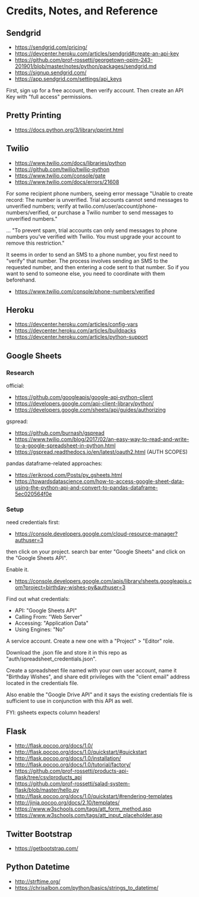 # Credits, Notes, and Reference

## Sendgrid

  + https://sendgrid.com/pricing/
  + https://devcenter.heroku.com/articles/sendgrid#create-an-api-key
  + https://github.com/prof-rossetti/georgetown-opim-243-201901/blob/master/notes/python/packages/sendgrid.md
  + https://signup.sendgrid.com/
  + https://app.sendgrid.com/settings/api_keys

First, sign up for a free account, then verify account. Then create an API Key with "full access" permissions.

## Pretty Printing

  + https://docs.python.org/3/library/pprint.html

## Twilio

  + https://www.twilio.com/docs/libraries/python
  + https://github.com/twilio/twilio-python
  + https://www.twilio.com/console/gate
  + https://www.twilio.com/docs/errors/21608

For some recipient phone numbers, seeing error message "Unable to create record: The number  is unverified. Trial accounts cannot send messages to unverified numbers; verify  at twilio.com/user/account/phone-numbers/verified, or purchase a Twilio number to send messages to unverified numbers."

... "To prevent spam, trial accounts can only send messages to phone numbers you've verified with Twilio. You must upgrade your account to remove this restriction."

It seems in order to send an SMS to a phone number, you first need to "verify" that number. The process involves sending an SMS to the requested number, and then entering a code sent to that number. So if you want to send to someone else, you need to coordinate with them beforehand.

  + https://www.twilio.com/console/phone-numbers/verified

## Heroku

  + https://devcenter.heroku.com/articles/config-vars
  + https://devcenter.heroku.com/articles/buildpacks
  + https://devcenter.heroku.com/articles/python-support

## Google Sheets

### Research

official:

  + https://github.com/googleapis/google-api-python-client
  + https://developers.google.com/api-client-library/python/
  + https://developers.google.com/sheets/api/guides/authorizing

gspread:

  + https://github.com/burnash/gspread
  + https://www.twilio.com/blog/2017/02/an-easy-way-to-read-and-write-to-a-google-spreadsheet-in-python.html
  + https://gspread.readthedocs.io/en/latest/oauth2.html (AUTH SCOPES)

pandas dataframe-related approaches:

  + https://erikrood.com/Posts/py_gsheets.html
  + https://towardsdatascience.com/how-to-access-google-sheet-data-using-the-python-api-and-convert-to-pandas-dataframe-5ec020564f0e

### Setup

need credentials first:

  + https://console.developers.google.com/cloud-resource-manager?authuser=3

then click on your project. search bar enter "Google Sheets" and click on the "Google Sheets API".

Enable it.

  + https://console.developers.google.com/apis/library/sheets.googleapis.com?project=birthday-wishes-py&authuser=3

Find out what credentials:

  + API: "Google Sheets API"
  + Calling From: "Web Server"
  + Accessing: "Application Data"
  + Using Engines: "No"

A service account. Create a new one with a "Project" > "Editor" role.

Download the .json file and store it in this repo as "auth/spreadsheet_credentials.json".

Create a spreadsheet file named with your own user account, name it "Birthday Wishes", and share edit privileges with the "client email" address located in the credentials file.

Also enable the "Google Drive API" and it says the existing credentials file is sufficient to use in conjunction with this API as well.


FYI: gsheets expects column headers!

## Flask

  + http://flask.pocoo.org/docs/1.0/
  + http://flask.pocoo.org/docs/1.0/quickstart/#quickstart
  + http://flask.pocoo.org/docs/1.0/installation/
  + http://flask.pocoo.org/docs/1.0/tutorial/factory/
  + https://github.com/prof-rossetti/products-api-flask/tree/csv/products_api
  + https://github.com/prof-rossetti/salad-system-flask/blob/master/hello.py
  + http://flask.pocoo.org/docs/1.0/quickstart/#rendering-templates
  + http://jinja.pocoo.org/docs/2.10/templates/
  + https://www.w3schools.com/tags/att_form_method.asp
  + https://www.w3schools.com/tags/att_input_placeholder.asp

## Twitter Bootstrap

  + https://getbootstrap.com/

## Python Datetime

  + http://strftime.org/
  + https://chrisalbon.com/python/basics/strings_to_datetime/
